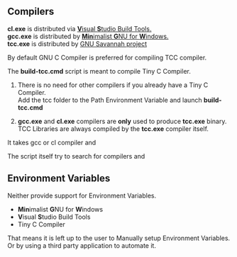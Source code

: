 ## Compilers

**cl.exe** is distributed via [**V**isual **S**tudio Build Tools.](https://visualstudio.microsoft.com/downloads/)  
**gcc.exe** is distributed by [**Min**imalist **G**NU for **W**indows.](http://www.mingw.org/)  
**tcc.exe** is distributed by [GNU Savannah project ](http://savannah.gnu.org/projects/tinycc)   

By default GNU C Compiler is preferred for compiling TCC compiler.



The **build-tcc.cmd** script is meant to compile Tiny C Compiler.

1. There is no need for other compilers if you already have a Tiny C Compiler.  
   Add the tcc folder to the Path Environment Variable and launch **build-tcc.cmd**

2. **gcc.exe** and **cl.exe** compilers are **only** used to produce **tcc.exe** binary.   
   TCC Libraries are always compiled by the **tcc.exe** compiler itself.  

It takes gcc or cl compiler and   

The script itself try to search for compilers and   



## Environment Variables

Neither provide support for Environment Variables.

* **Min**imalist **G**NU for **W**indows 
* **V**isual **S**tudio Build Tools 
* Tiny C Compiler

That means it is left up to the user to Manually setup Environment Variables.  
Or by using a third party application to automate it.  


